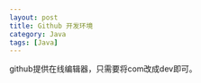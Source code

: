 ```yaml
---
layout: post
title: Github 开发环境
category: Java
tags: [Java]
---
```


github提供在线编辑器，只需要将com改成dev即可。